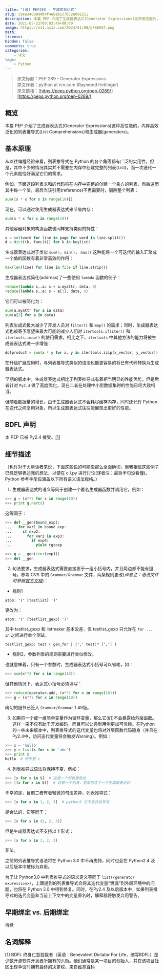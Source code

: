```yaml
---
title: "[译] PEP289 - 生成式表达式"
slug: 58ee3468894b4f4e8eb1c7b32e008251
description: 本篇 PEP 介绍了生成器表达式(Generator Expressions)这种高性能的，内存高效泛化的列表推导式(List Comprehensions)和生成器(generators)。
date: 2021-05-21T09:03:49+08:00
image: https://s11.ax1x.com/2024/01/08/pFShKQf.png
math: 
license: 
hidden: false
comments: true
categories:
    - 译文
tags:
    - Python
---
```


> 原文标题：PEP 289 - Generator Expressions  
> 原文作者：python at rcn.com (Raymond Hettinger)  
> 原文链接：[https://peps.python.org/pep-0289/](https://peps.python.org/pep-0289/)

## 概览
本篇 PEP 介绍了生成器表达式(Generator Expressions)这种高性能的，内存高效泛化的列表推导式(List Comprehensions)和生成器(generators)。

## 基本原理
从以往编程经验来看，列表推导式在 Python 的各个角落都有广泛的实用性。但是，其中不少的情况其实并不需要在内存中创建完整的列表(List)，而一次迭代一个元素就恰好满足它们的需求。

例如，下面这段列表求和的代码将在内存中完整的创建一个乘方的列表，然后遍历其中每一个值，最后当该引用(reference)不再需要时，删除整个列表：
``` python
sum([x * x for x in range(10)])
```

现在，可以通过使用生成器表达式来节省内存：
``` python
sum(x * x for x in range(10))
```

其他容器对象的构造函数也同样支持类似的特性：
``` python
s = set(word for line in page for word in line.split())
d = dict((k, func(k)) for k in keylist)
```

生成器表达式对于类似 `sum()`，`min()`， `max()` 这种能将一个可迭代的输入汇聚成一个值的函数有着非常高效的作用：
``` python
max(len(line) for line in file if line.strip())
```

生成器表达式简化(address)了一些使用 `lambda` 函数的例子：
``` python
reduce(lambda s,.a: s + a.myattr, data, 0)
reduce(lambda s,.a: s + a[3], data, 0)
```
它们可以被简化为：
``` python
sum(a.myattr for a in data)
sum(a[3] for a in data)
```

列表生成式极大减少了开发人员对 `filter()` 和 `map()` 的需求；同时，生成器表达式也被寄予厚望来最大可能的减少人们对 `itertools.ifliter()` 和 `itertools.imap()` 的使用需求。相比之下，`itertools` 中其他方法的能力将被生成器表达式进一步增强：
``` python
dotproduct = sum(x * y for x, y in itertools.izip(x_vector, y_vector))
```

在升级扩展应用时，与列表推导式类似的语法也能更容易的将已有代码转换为生成器表达式。

早期的版本中，生成器表达式相比于列表推导式有着相当明显的性能优势。但是后者针对 `Py2.4` 做了高度优化，现在二者在处理中小型数据集时的性能已经大致相当。

但随着数据量的增长，由于生成器表达式不会耗尽缓存内存，同时还允许 Python 在迭代之间复用对象，所以生成器表达式往往能展现出更好的性能。

## BDFL 声明
本 PEP 已被 Py2.4 接受。[[1]](#名词解释)

## 细节描述
（也许对于火星读者来说，下面这些说的可能没那么全面确切，但我相信这些例子已经足够表述我的想法，以便在 c.l.py 进行讨论(译者注：最后半句没看懂)。Python 参考手册应涵盖以下所有语义语法规格。）

1. 生成器表达式的语义等同于创建一个匿名生成器函数并调用它。例如：
``` python
>>> g = (x**2 for x in range(10))
>>> print g.next()
```
这等同于：
``` python
>>> def __gen(bound_exp):
...   for var1 in bound_exp:
...     if exp2:
...       for var2 in exp3:
...         if exp4:
...           yield tgtexp

>>> g = __gen(iter(exp1))
>>> del __gen
```

2. 句法要求，生成器表达式需要直接置于一组小括号内，并且两边都不能有逗号。参考 CVS 中的 `Grammar/Grammar` 文件，两条规则更改(*译者注：语法文件可参照[官方文档](https://docs.python.org/3.11/reference/grammar.html)*)：

+ 规则1
```
atom: '(' [testlist] ')'
```
更改为：
```
atom: '(' [testlist_gexp] ')'
```
其中 testlist_gexp 和 listmaker 基本没差，但 testlist_gexp 只允许在 `for ... in` 之间进行单个测试。
```
testlist_gexp: test ( gen_for | (',' test)* [','] )
```

+ 规则2，参数列表的规则需要进行类似修改。

也就意味着，只有一个参数时，生成器表达式小括号可以省略，如：
``` python
>>> sum(x**2 for x in range(10))
```

但其他情况下，表达式小括号必须填写：
``` python
>>> reduce(operator.add, (x**2 for x in range(10)))
>>> g = (x**2 for x in range(10))
```

确切的细节已签入 `Grammar/Grammar` 1.49版。

3. 如果将一个或一组简单变量作为循环变量，那么它(们)不会暴露给外层函数。这样一来不仅有助于开发编码，而且可以让典型用例更加可信赖。在Python的一些未来版本中，列表推导式的迭代变量也将对外层函数代码隐身（并且在Py2.4中，访问迭代变量将会触发Warning）。例如：
``` python
>>> x = 'hello'
>>> y = list(x for x in 'abc')
>>> print x
hello  # 而不是 c
```

4. 列表推导式语法将保持不变，例如：
``` python
>>> [x for x in S]  # 这是一个列表推导式
>>> [(x for x in S)]  # 这是一个列表，里面包含了一个生成器表达式
```
不幸的是，目前二者有着轻微的句法差异，列表推导式：
``` python
>>> [x for x in 1, 2, 3]  # python3 已不支持该写法
```
是合法的，它等同于：
``` python
>>> [x for x in (1, 2, 3)]
```
但是生成器表达式不支持以上形式：
``` python
>>> (x for x in 1, 2, 3)
```
非法。

之前的列表推导式语法将在 Python 3.0 中不再支持，同时也会在 Python2.4 及以后版本中被标为弃用。

为了让 Python3.0 中列表推导式的语义定义等同于 `list(<generator expression>)`，上面提到的列表推导式会将其迭代变量“泄漏”到外层环境中的问题，也将在 Python 3.0 中得到修复。同时，在Py2.4 及以后版本中，如果列表推导式的迭代变量和当前上下文中的变量重名时，解释器将触发弃用警告。

## 早期绑定 vs. 后期绑定
待续

## 名词解释
[1] BDFL 终身仁慈独裁者（英语：Benevolent Dictator For Life，缩写BDFL）是少数开源软件开发者所拥有的头衔。他们通常是某一项目的创始人，并在该项目社区出现争议时拥有最终的决定权。来自[维基百科](https://en.wikipedia.org/wiki/Benevolent_dictator_for_life)
